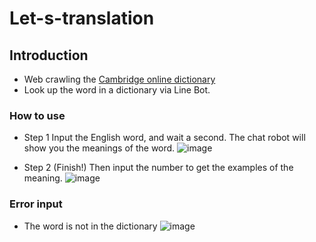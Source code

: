 # Let-s-translation
## Introduction
- Web crawling the [Cambridge online dictionary](https://dictionary.cambridge.org/zht/)
- Look up the word in a dictionary via Line Bot.

### How to use
- Step 1
  Input the English word, and wait a second. 
  The chat robot will show you the meanings of the word.
  ![image](https://user-images.githubusercontent.com/66200737/129268732-2071024d-ae9b-4975-8b30-4ff7817d8c56.png)

- Step 2 (Finish!)
  Then input the number to get the examples of the meaning.
  ![image](https://user-images.githubusercontent.com/66200737/129268839-7ba56c8b-9590-4e2a-a893-b1b5fbd36352.png)

### Error input
- The word is not in the dictionary
  ![image](https://user-images.githubusercontent.com/66200737/129269669-01226dce-df3e-4d3f-b86c-a6bde4732599.png)
